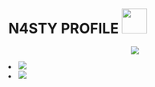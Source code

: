 # N4STY PROFILE <img src="https://media.discordapp.net/attachments/1036829477939982447/1045723018170736650/1045022754665152532.gif" width="50">
<p align="center">
	<img src="https://lanyard-profile-readme.vercel.app/api/973588723809783928?hideTimestamp=true&hideBadges=False"/>
</p>

<li>
	<img src="https://github-readme-stats.vercel.app/api?username=n4stysec&include_all_commits=true&show_icons=true&hide_border=true&hide_title=true&count_private=true&theme=dark">
</li>
<li>
	<img src="https://github-readme-stats.vercel.app/api/top-langs/?username=hayek0x&layout=compact&count_private=false&langs_count=8&hide_border=true&theme=dark">
</li>
